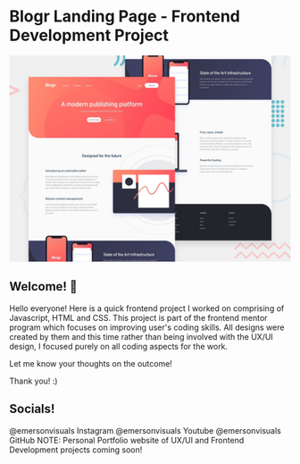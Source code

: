 # Blogr Landing Page - Frontend Development Project

![Design preview for the Blogr landing page coding challenge](./design/desktop-preview.jpg)

## Welcome! 👋

Hello everyone! Here is a quick frontend project I worked on comprising of Javascript, HTML and CSS. This project is part of the frontend mentor program which focuses on improving user's coding skills. All designs were created by them and this time rather than being involved with the UX/UI design, I focused purely on all coding aspects for the work.

Let me know your thoughts on the outcome!

Thank you! :) 

## Socials!

@emersonvisuals Instagram
@emersonvisuals Youtube
@emersonvisuals GitHub
NOTE: Personal Portfolio website of UX/UI and Frontend Development projects coming soon! 